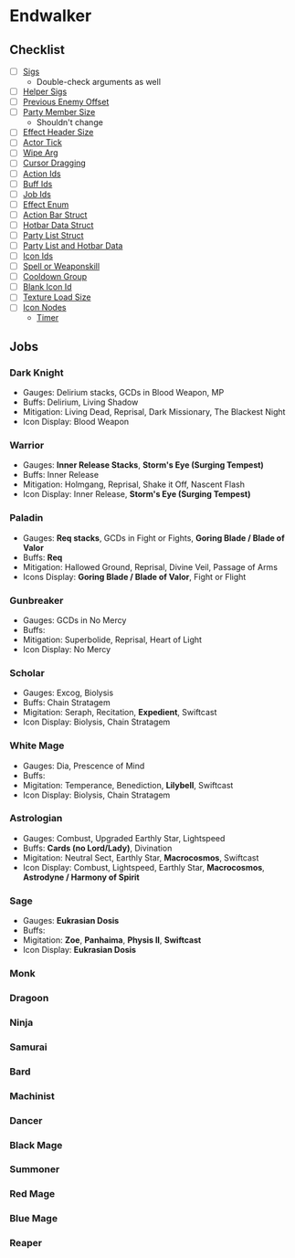 # Endwalker

## Checklist
- [ ] [Sigs](https://github.com/0ceal0t/JobBars/blob/main/JobBars/JobBars.cs)
	- Double-check arguments as well
- [ ] [Helper Sigs](https://github.com/0ceal0t/JobBars/blob/main/JobBars/Helper/UiHelper.GameFunctions.cs#L22)
- [ ] [Previous Enemy Offset](https://github.com/0ceal0t/JobBars/blob/main/JobBars/Helper/UiHelper.GameFunctions.cs#L97)
- [ ] [Party Member Size](https://github.com/0ceal0t/JobBars/blob/main/JobBars/JobBars.Party.cs#L47)
	- Shouldn't change
- [ ] [Effect Header Size](https://github.com/0ceal0t/JobBars/blob/main/JobBars/JobBars.Hooks.cs#L17)
- [ ] [Actor Tick](https://github.com/0ceal0t/JobBars/blob/main/JobBars/JobBars.Hooks.cs#L101)
- [ ] [Wipe Arg](https://github.com/0ceal0t/JobBars/blob/main/JobBars/JobBars.Hooks.cs#L108)
- [ ] [Cursor Dragging](https://github.com/0ceal0t/JobBars/blob/main/JobBars/Cursors/CursorManager.cs#L51)
- [ ] [Action Ids](https://github.com/0ceal0t/JobBars/blob/main/JobBars/Data/Ids.Action.cs)
- [ ] [Buff Ids](https://github.com/0ceal0t/JobBars/blob/main/JobBars/Data/Ids.Buffs.cs)
- [ ] [Job Ids](https://github.com/0ceal0t/JobBars/blob/main/JobBars/Data/Ids.Jobs.cs)
- [ ] [Effect Enum](https://github.com/0ceal0t/JobBars/blob/main/JobBars/GameStructs/ActionEffectStructs.cs)
- [ ] [Action Bar Struct](https://github.com/0ceal0t/JobBars/blob/main/JobBars/GameStructs/AddonActionBarBase.cs)
- [ ] [Hotbar Data Struct](https://github.com/0ceal0t/JobBars/blob/main/JobBars/GameStructs/AddonHotbarNumberArray.cs)
- [ ] [Party List Struct](https://github.com/0ceal0t/JobBars/blob/main/JobBars/GameStructs/AddonPartyListNumberArray.cs)
- [ ] [Party List and Hotbar Data](https://github.com/0ceal0t/JobBars/blob/main/JobBars/Helper/UIHelper.UIModule.cs#L9)
- [ ] [Icon Ids](https://github.com/0ceal0t/JobBars/blob/main/JobBars/Helper/UiHelper.Data.cs#L54)
- [ ] [Spell or Weaponskill](https://github.com/0ceal0t/JobBars/blob/main/JobBars/Helper/UiHelper.Data.cs#L137)
- [ ] [Cooldown Group](https://github.com/0ceal0t/JobBars/blob/main/JobBars/Helper/UiHelper.Data.cs#L138)
- [ ] [Blank Icon Id](https://github.com/0ceal0t/JobBars/blob/main/JobBars/Helper/UiHelper.Data.cs#L138)
- [ ] [Texture Load Size](https://github.com/0ceal0t/JobBars/blob/main/JobBars/Helper/UiHelper.Textures.cs#L96)
- [ ] [Icon Nodes](https://github.com/0ceal0t/JobBars/blob/main/JobBars/UI/Icon/UIIconBuff.cs#L17)
	- [Timer](https://github.com/0ceal0t/JobBars/blob/main/JobBars/UI/Icon/UIIconTimer.cs#L24)

## Jobs

### Dark Knight
- Gauges: Delirium stacks, GCDs in Blood Weapon, MP
- Buffs: Delirium, Living Shadow
- Mitigation: Living Dead, Reprisal, Dark Missionary, The Blackest Night
- Icon Display: Blood Weapon

### Warrior
- Gauges: **Inner Release Stacks**, **Storm's Eye (Surging Tempest)**
- Buffs: Inner Release
- Mitigation: Holmgang, Reprisal, Shake it Off, Nascent Flash
- Icon Display: Inner Release, **Storm's Eye (Surging Tempest)**

### Paladin
- Gauges: **Req stacks**, GCDs in Fight or Fights, **Goring Blade / Blade of Valor**
- Buffs: **Req**
- Mitigation: Hallowed Ground, Reprisal, Divine Veil, Passage of Arms
- Icons Display: **Goring Blade / Blade of Valor**, Fight or Flight

### Gunbreaker
- Gauges: GCDs in No Mercy
- Buffs:
- Mitigation: Superbolide, Reprisal, Heart of Light
- Icon Display: No Mercy

### Scholar
- Gauges: Excog, Biolysis
- Buffs: Chain Stratagem
- Migitation: Seraph, Recitation, **Expedient**, Swiftcast
- Icon Display: Biolysis, Chain Stratagem

### White Mage
- Gauges: Dia, Prescence of Mind
- Buffs: 
- Migitation: Temperance, Benediction, **Lilybell**, Swiftcast
- Icon Display: Biolysis, Chain Stratagem

### Astrologian
- Gauges: Combust, Upgraded Earthly Star, Lightspeed
- Buffs: **Cards (no Lord/Lady)**, Divination
- Migitation: Neutral Sect, Earthly Star, **Macrocosmos**, Swiftcast
- Icon Display: Combust, Lightspeed, Earthly Star, **Macrocosmos**, **Astrodyne / Harmony of Spirit**

### Sage
- Gauges: **Eukrasian Dosis**
- Buffs: 
- Migitation: **Zoe**, **Panhaima**, **Physis II**, **Swiftcast**
- Icon Display: **Eukrasian Dosis**

### Monk

### Dragoon

### Ninja

### Samurai

### Bard

### Machinist

### Dancer

### Black Mage

### Summoner

### Red Mage

### Blue Mage

### Reaper